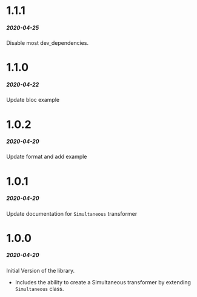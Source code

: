 # 1.1.1  
##### 2020-04-25  
  
Disable most dev_dependencies.  
  
  
# 1.1.0  
##### 2020-04-22  
  
Update bloc example
  
  
# 1.0.2
##### 2020-04-20  
  
Update format and add example
  
  
# 1.0.1
##### 2020-04-20  
  
Update documentation for `Simultaneous` transformer
  
  
# 1.0.0
##### 2020-04-20  
  
Initial Version of the library.  
  
- Includes the ability to create a Simultaneous transformer by extending `Simultaneous` class.  
  